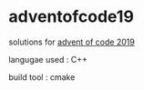# adventofcode19

solutions for [advent of code 2019](https://adventofcode.com/2019)

langugae used : C++

build tool : cmake
